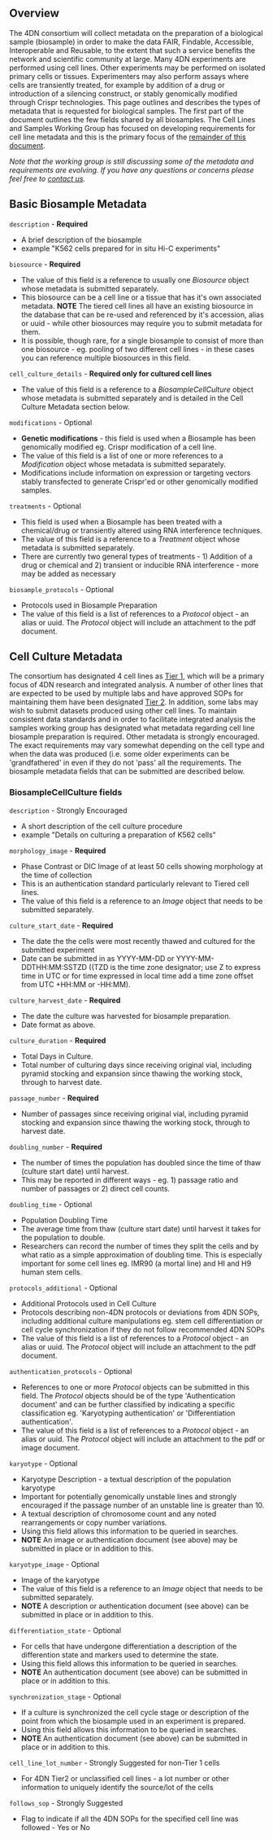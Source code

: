 ## Overview

The 4DN consortium will collect metadata on the preparation of a biological sample (biosample) in order to make the data FAIR, Findable, Accessible, Interoperable and Reusable, to the extent that such a service benefits the network and scientific community at large.  Many 4DN experiments are performed using cell lines.  Other experiments may be performed on isolated primary cells or tissues.  Experimenters may also perform assays where cells are transiently treated, for example by addition of a drug or introduction of a silencing construct, or stably genomically modified through Crispr technologies.  This page outlines and describes the types of metadata that is requested for biological samples.  The first part of the document outlines the few fields shared by all biosamples.  The Cell Lines and Samples Working Group has focused on developing requirements for cell line metadata and this is the primary focus of the [remainder of this document](#cc_meta).

*Note that the working group is still discussing some of the metadata and requirements are evolving.  If you have any questions or concerns please feel free to [contact us](mailto:4DN.DCIC.support@hms-dbmi.atlassian.net).*

## Basic Biosample Metadata

```description```  - **Required**

* A brief description of the biosample
* example "K562 cells prepared for in situ Hi-C experiments"

```biosource``` - **Required**

* The value of this field is a reference to usually one _Biosource_ object whose metadata is submitted separately.
* This biosource can be a cell line or a tissue that has it's own associated metadata.  **NOTE** The tiered cell lines all have an existing biosource in the database that can be re-used and referenced by it's accession, alias or uuid - while other biosources may require you to submit metadata for them.
* It is possible, though rare, for a single biosample to consist of more than one biosource - eg. pooling of two different cell lines - in these cases you can reference multiple biosources in this field.

```cell_culture_details``` - **Required only for cultured cell lines**

* The value of this field is a reference to a _BiosampleCellCulture_ object whose metadata is submitted separately and is detailed in the Cell Culture Metadata section below.

```modifications``` - Optional

* **Genetic modifications** - this field is used when a Biosample has been genomically modified eg. Crispr modification of a cell line.
* The value of this field is a list of one or more references to a _Modification_ object whose metadata is submitted separately.
* Modifications include information on expression or targeting vectors stably transfected to generate Crispr'ed or other genomically modified samples.

```treatments``` - Optional

* This field is used when a Biosample has been treated with a chemical/drug or transiently altered using RNA interference techniques.
* The value of this field is a reference to a _Treatment_ object whose metadata is submitted separately.
* There are currently two general types of treatments - 1) Addition of a drug or chemical and 2) transient or inducible RNA interference - more may be added as necessary

```biosample_protocols``` - Optional

<span id="cc_meta"></span>

* Protocols used in Biosample Preparation
*  The value of this field is a list of references to a _Protocol_ object - an alias or uuid.  The _Protocol_ object will include an attachment to the pdf document.

## Cell Culture Metadata

The consortium has designated 4 cell lines as [Tier 1](https://data.4dnucleome.org/search/?type=Biosource&cell_line_tier=Tier+1), which will be a primary focus of 4DN research and integrated analysis.  A number of other lines that are expected to be used by multiple labs and have approved SOPs for maintaining them have been designated [Tier 2](https://data.4dnucleome.org/search/?type=Biosource&cell_line_tier=Tier+2).  In addition, some labs may wish to submit datasets produced using other cell lines.  To maintain consistent data standards and in order to facilitate integrated analysis the samples working group has designated what metadata regarding cell line biosample preparation is required.  Other metadata is strongly encouraged.  The exact requirements may vary somewhat depending on the cell type and when the data was produced (i.e. some older experiments can be 'grandfathered' in even if they do not 'pass' all the requirements.  The biosample metadata fields that can be submitted are described below.

### BiosampleCellCulture fields

```description``` - Strongly Encouraged

* A short description of the cell culture procedure
* example "Details on culturing a preparation of K562 cells"

```morphology_image``` - **Required**

* Phase Contrast or DIC Image of at least 50 cells showing morphology at the time of collection
* This is an authentication standard particularly relevant to Tiered cell lines.
* The value of this field is a reference to an _Image_ object that needs to be submitted separately.

```culture_start_date``` - **Required**

* The date the the cells were most recently thawed and cultured for the submitted experiment
* Date can be submitted in as YYYY-MM-DD or YYYY-MM-DDTHH:MM:SSTZD ((TZD is the time zone designator; use Z to express time in UTC or for time expressed in local time add a time zone offset from UTC +HH:MM or -HH:MM).

```culture_harvest_date``` - **Required**

* The date the culture was harvested for biosample preparation.
* Date format as above.

```culture_duration``` - **Required**

* Total Days in Culture.
* Total number of culturing days since receiving original vial, including pyramid stocking and expansion since thawing the working stock, through to harvest date.

```passage_number``` - **Required**

* Number of passages since receiving original vial, including pyramid stocking and expansion since thawing the working stock, through to harvest date.

```doubling_number``` - **Required**

* The number of times the population has doubled since the time of thaw (culture start date) until harvest.
* This may be reported in different ways - eg. 1) passage ratio and number of passages or 2) direct cell counts.

```doubling_time``` - Optional

* Population Doubling Time
* The average time from thaw (culture start date) until harvest it takes for the population to double.
* Researchers can record the number of times they split the cells and by what ratio as a simple approximation of doubling time. This is especially important for some cell lines eg. IMR90 (a mortal line) and HI and H9 human stem cells.

```protocols_additional``` - Optional

* Additional Protocols used in Cell Culture
* Protocols describing non-4DN protocols or deviations from 4DN SOPs, including additional culture manipulations eg. stem cell differentiation or cell cycle synchronization if they do not follow recommended 4DN SOPs
*  The value of this field is a list of references to a _Protocol_ object - an alias or uuid.  The _Protocol_ object will include an attachment to the pdf document.

```authentication_protocols``` - Optional

* References to one or more *Protocol* objects can be submitted in this field.  The *Protocol* objects should be of the type 'Authentication document' and can be further classified by indicating a specific classification eg. 'Karyotyping authentication' or 'Differentiation authentication'.
* The value of this field is a list of references to a _Protocol_ object - an alias or uuid.  The _Protocol_ object will include an attachment to the pdf or image document.

```karyotype``` - Optional

* Karyotype Description - a textual description of the population karyotype
* Important for potentially genomically unstable lines and strongly encouraged if the passage number of an unstable line is greater than 10.
* A textual description of chromosome count and any noted rearrangements or copy number variations.
* Using this field allows this information to be queried in searches.
* **NOTE** An image or authentication document (see above) may be submitted in place or in addition to this.

```karyotype_image``` - Optional

* Image of the karyotype
* The value of this field is a reference to an _Image_ object that needs to be submitted separately.
* **NOTE** A description or authentication document (see above) can be submitted in place or in addition to this.

```differentiation_state``` - Optional

* For cells that have undergone differentiation a description of the differention state and markers used to determine the state.
* Using this field allows this information to be queried in searches.
* **NOTE** An authentication document (see above) can be submitted in place or in addition to this.

```synchronization_stage``` - Optional

* If a culture is synchronized the cell cycle stage or description of the point from which the biosample used in an experiment is prepared.
* Using this field allows this information to be queried in searches.
* **NOTE** An authentication document (see above) can be submitted in place or in addition to this.

```cell_line_lot_number``` - Strongly Suggested for non-Tier 1 cells

* For 4DN Tier2 or unclassified cell lines - a lot number or other information to uniquely identify the source/lot of the cells

```follows_sop``` - Strongly Suggested

* Flag to indicate if all the 4DN SOPs for the specified cell line was followed - Yes or No
